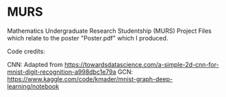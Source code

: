 # MURS
Mathematics Undergraduate Research Studentship (MURS) Project Files which relate to the poster "Poster.pdf" which I produced.

Code credits:

CNN: Adapted from https://towardsdatascience.com/a-simple-2d-cnn-for-mnist-digit-recognition-a998dbc1e79a
GCN: https://www.kaggle.com/code/kmader/mnist-graph-deep-learning/notebook
